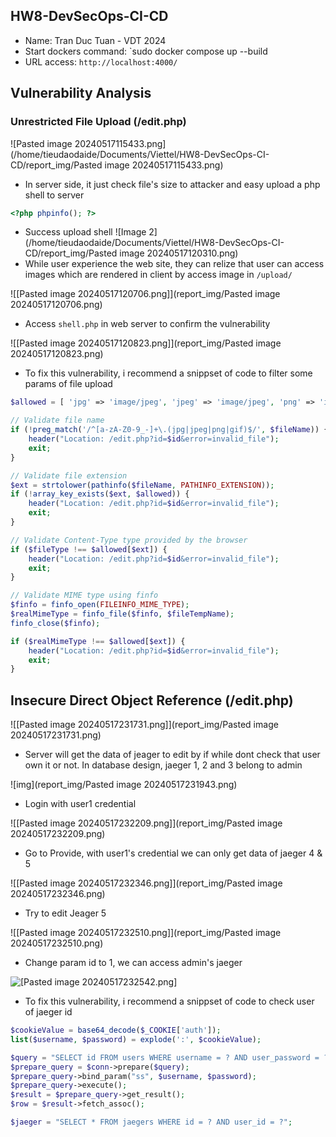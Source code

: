 ## HW8-DevSecOps-CI-CD

- Name: Tran Duc Tuan - VDT 2024
- Start dockers command: `sudo docker compose up --build
- URL access: `http://localhost:4000/`

## Vulnerability Analysis

### Unrestricted File Upload (/edit.php)

![Pasted image 20240517115433.png](/home/tieudaodaide/Documents/Viettel/HW8-DevSecOps-CI-CD/report_img/Pasted image 20240517115433.png)

- In server side, it just check file's size to attacker and easy upload a php shell to server

```PHP
<?php phpinfo(); ?>
```

- Success upload shell
  ![Image 2](/home/tieudaodaide/Documents/Viettel/HW8-DevSecOps-CI-CD/report_img/Pasted image 20240517120310.png)
- While user experience the web site, they can relize that user can access images which are rendered in client by access image in `/upload/`

![[Pasted image 20240517120706.png]](report_img/Pasted image 20240517120706.png)

- Access `shell.php` in web server to confirm the vulnerability

![[Pasted image 20240517120823.png]](report_img/Pasted image 20240517120823.png)

- To fix this vulnerability, i recommend a snippset of code to filter some params of file upload

```PHP
$allowed = [ 'jpg' => 'image/jpeg', 'jpeg' => 'image/jpeg', 'png' => 'image/png', 'gif' => 'image/gif' ];

// Validate file name 
if (!preg_match('/^[a-zA-Z0-9_-]+\.(jpg|jpeg|png|gif)$/', $fileName)) {
	header("Location: /edit.php?id=$id&error=invalid_file"); 
	exit; 
} 

// Validate file extension 
$ext = strtolower(pathinfo($fileName, PATHINFO_EXTENSION)); 
if (!array_key_exists($ext, $allowed)) { 
	header("Location: /edit.php?id=$id&error=invalid_file"); 
	exit; 
}

// Validate Content-Type type provided by the browser 
if ($fileType !== $allowed[$ext]) { 
	header("Location: /edit.php?id=$id&error=invalid_file"); 
	exit; 
}

// Validate MIME type using finfo
$finfo = finfo_open(FILEINFO_MIME_TYPE); 
$realMimeType = finfo_file($finfo, $fileTempName); 
finfo_close($finfo); 

if ($realMimeType !== $allowed[$ext]) { 
	header("Location: /edit.php?id=$id&error=invalid_file"); 
	exit; 
}
```

## Insecure Direct Object Reference (/edit.php)

![[Pasted image 20240517231731.png]](report_img/Pasted image 20240517231731.png)

- Server will get the data of jeager to edit by if while dont check that user own it or not. In database design, jaeger 1, 2 and 3 belong to admin

![img](report_img/Pasted image 20240517231943.png)

- Login with user1 credential

![[Pasted image 20240517232209.png]](report_img/Pasted image 20240517232209.png)

- Go to Provide, with user1's credential we can only get data of jaeger 4 & 5

![[Pasted image 20240517232346.png]](report_img/Pasted image 20240517232346.png)

- Try to edit Jeager 5

![[Pasted image 20240517232510.png]](report_img/Pasted image 20240517232510.png)

- Change param id to 1, we can access admin's jaeger

![[Pasted image 20240517232542.png]]()

- To fix this vulnerability, i recommend a snippset of code to check user of jaeger id

```PHP
$cookieValue = base64_decode($_COOKIE['auth']);
list($username, $password) = explode(':', $cookieValue);

$query = "SELECT id FROM users WHERE username = ? AND user_password = ?";
$prepare_query = $conn->prepare($query);
$prepare_query->bind_param("ss", $username, $password);
$prepare_query->execute();
$result = $prepare_query->get_result();
$row = $result->fetch_assoc();

$jaeger = "SELECT * FROM jaegers WHERE id = ? AND user_id = ?";
```
